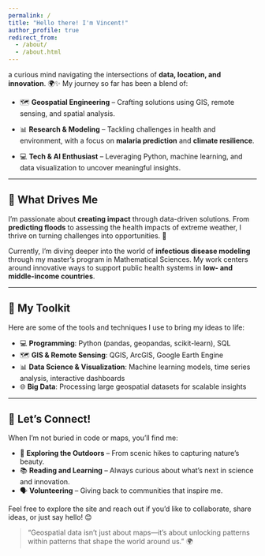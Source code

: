 ```yaml
---
permalink: /
title: "Hello there! I'm Vincent!"
author_profile: true
redirect_from: 
  - /about/
  - /about.html
---
```


a curious mind navigating the intersections of **data, location, and innovation**. 🌍✨ My journey so far has been a blend of:  

- 🗺️ **Geospatial Engineering** – Crafting solutions using GIS, remote sensing, and spatial analysis.

- 📊 **Research & Modeling** – Tackling challenges in health and environment, with a focus on **malaria prediction** and **climate resilience**.

- 💻 **Tech & AI Enthusiast** – Leveraging Python, machine learning, and data visualization to uncover meaningful insights.  

---

## 🌟 What Drives Me  

I’m passionate about **creating impact** through data-driven solutions. From **predicting floods** to assessing the health impacts of extreme weather, I thrive on turning challenges into opportunities. 🌱  

Currently, I’m diving deeper into the world of **infectious disease modeling** through my master’s program in Mathematical Sciences. My work centers around innovative ways to support public health systems in **low- and middle-income countries**.

---

## 🧠 My Toolkit  

Here are some of the tools and techniques I use to bring my ideas to life:  
- 💻 **Programming**: Python (pandas, geopandas, scikit-learn), SQL  
- 🗺️ **GIS & Remote Sensing**: QGIS, ArcGIS, Google Earth Engine  
- 📊 **Data Science & Visualization**: Machine learning models, time series analysis, interactive dashboards  
- 🌐 **Big Data**: Processing large geospatial datasets for scalable insights  

---

## 🎯 Let’s Connect!  

When I’m not buried in code or maps, you’ll find me:  
- 🌄 **Exploring the Outdoors** – From scenic hikes to capturing nature’s beauty.  
- 📚 **Reading and Learning** – Always curious about what’s next in science and innovation.  
- 🗣️ **Volunteering** – Giving back to communities that inspire me.  

Feel free to explore the site and reach out if you’d like to collaborate, share ideas, or just say hello! 😊  


> “Geospatial data isn’t just about maps—it’s about unlocking patterns within patterns that shape the world around us.” 🌍

